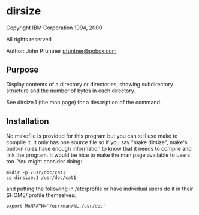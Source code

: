 # dirsize

Copyright IBM Corporation 1994, 2000

All rights reserved

Author: John Pfuntner <pfuntner@pobox.com>

## Purpose
Display contents of a directory or
directories, showing subdirectory structure and the
number of bytes in each directory.

See dirsize.1 (the man page) for a description of the command.

## Installation

No makefile is provided for this program but you can still use make to compile it.  It only has one source file so if you say "make dirsize", make's built-in rules have enough information to know that it needs to compile and link the program.  It would be nice to make the man page available to users too.  You might consider doing:  

    mkdir -p /usr/doc/cat1
    cp dirsize.1 /usr/doc/cat1
  
and putting the following in /etc/profile or have individual users do it in their $HOME/.profile themselves:
  
    export MANPATH='/usr/man/%L:/usr/doc'
